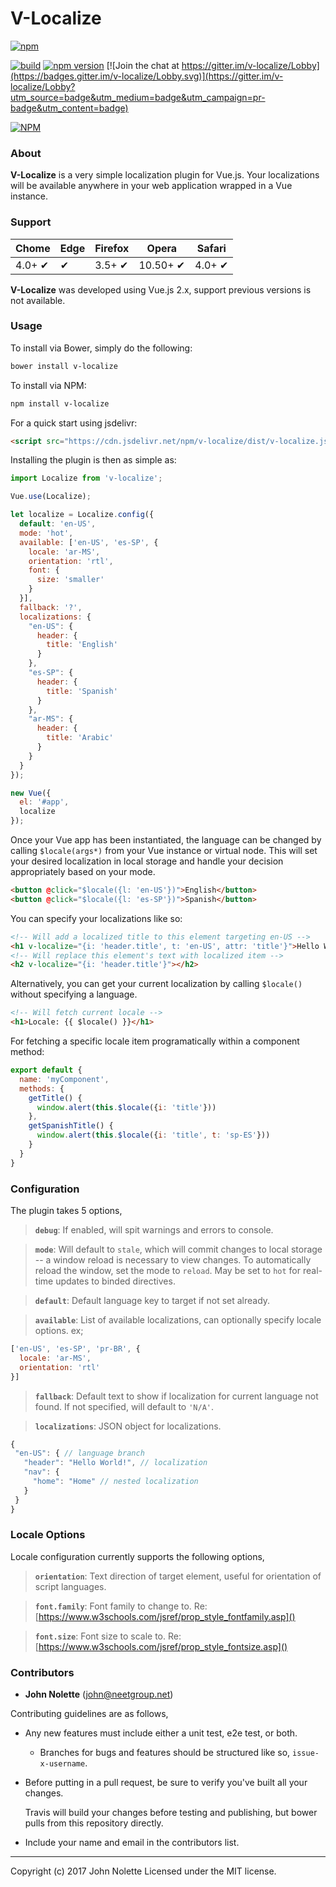 # **V-Localize**

[![npm](https://img.shields.io/npm/dm/v-localize.svg)](https://www.npmjs.com/package/v-localize)

[![build](https://travis-ci.org/neetjn/v-localize.svg?branch=master)](https://travis-ci.org/neetjn/v-localize/)
[![npm version](https://badge.fury.io/js/v-localize.svg)](https://badge.fury.io/js/v-localize)
[![Join the chat at https://gitter.im/v-localize/Lobby](https://badges.gitter.im/v-localize/Lobby.svg)](https://gitter.im/v-localize/Lobby?utm_source=badge&utm_medium=badge&utm_campaign=pr-badge&utm_content=badge)

[![NPM](https://nodei.co/npm/v-localize.png)](https://nodei.co/npm/v-localize/)

### About

**V-Localize** is a very simple localization plugin for Vue.js. Your localizations will be available anywhere in your web application wrapped in a Vue instance.

### Support

| Chome  | Edge | Firefox | Opera    | Safari |
|--------|------|---------|----------|--------|
| 4.0+ ✔ |  ✔   | 3.5+ ✔  | 10.50+ ✔ | 4.0+ ✔ |

**V-Localize** was developed using Vue.js 2.x, support previous versions is not available.

### Usage

To install via Bower, simply do the following:
```sh
bower install v-localize
```
To install via NPM:
```sh
npm install v-localize
```
For a quick start using jsdelivr:
```html
<script src="https://cdn.jsdelivr.net/npm/v-localize/dist/v-localize.js"></script>
```
Installing the plugin is then as simple as:

```js
import Localize from 'v-localize';

Vue.use(Localize);

let localize = Localize.config({
  default: 'en-US',
  mode: 'hot',
  available: ['en-US', 'es-SP', {
    locale: 'ar-MS',
    orientation: 'rtl',
    font: {
      size: 'smaller'
    }
  }],
  fallback: '?',
  localizations: {
    "en-US": {
      header: {
        title: 'English'
      }
    },
    "es-SP": {
      header: {
        title: 'Spanish'
      }
    },
    "ar-MS": {
      header: {
        title: 'Arabic'
      }
    }
  }
});

new Vue({
  el: '#app',
  localize
});
```

Once your Vue app has been instantiated, the language can be changed by calling `$locale(args*)` from your Vue instance or virtual node. This will set your desired localization in local storage and handle your decision appropriately based on your mode.

```html
<button @click="$locale({l: 'en-US'})">English</button>
<button @click="$locale({l: 'es-SP'})">Spanish</button>
```

You can specify your localizations like so:
```html
<!-- Will add a localized title to this element targeting en-US -->
<h1 v-localize="{i: 'header.title', t: 'en-US', attr: 'title'}">Hello World</h1>
<!-- Will replace this element's text with localized item -->
<h2 v-localize="{i: 'header.title'}"></h2>
```

Alternatively, you can get your current localization by calling `$locale()` without specifying a language.

```html
<!-- Will fetch current locale -->
<h1>Locale: {{ $locale() }}</h1>
```

For fetching a specific locale item programatically within a component method:

```js
export default {
  name: 'myComponent',
  methods: {
    getTitle() {
      window.alert(this.$locale({i: 'title'}))
    },
    getSpanishTitle() {
      window.alert(this.$locale({i: 'title', t: 'sp-ES'}))
    }
  }
}
```


### Configuration

The plugin takes 5 options,

> **`debug`**: If enabled, will spit warnings and errors to console.

> **`mode`**: Will default to `stale`, which will commit changes to local storage -- a window reload is necessary to view changes. To automatically reload the window, set the mode to `reload`. May be set to `hot` for real-time updates to binded directives.

> **`default`**: Default language key to target if not set already.

> **`available`**: List of available localizations, can optionally specify locale options. ex;
  ```js
  ['en-US', 'es-SP', 'pr-BR', {
    locale: 'ar-MS',
    orientation: 'rtl'
  }]
  ```

> **`fallback`**: Default text to show if localization for current language not found. If not specified, will default to `'N/A'`.

> **`localizations`**: JSON object for localizations.
   ```js
  {
    "en-US": { // language branch
      "header": "Hello World!", // localization
      "nav": {
        "home": "Home" // nested localization
      }
    }
  }
  ```

### Locale Options

Locale configuration currently supports the following options,

> **`orientation`**: Text direction of target element, useful for orientation of script languages.

> **`font.family`**: Font family to change to. Re: [https://www.w3schools.com/jsref/prop_style_fontfamily.asp]()

> **`font.size`**: Font size to scale to. Re: [https://www.w3schools.com/jsref/prop_style_fontsize.asp]()

### Contributors

* **John Nolette** (john@neetgroup.net)

Contributing guidelines are as follows,

* Any new features must include either a unit test, e2e test, or both.
  * Branches for bugs and features should be structured like so, `issue-x-username`.
* Before putting in a pull request, be sure to verify you've built all your changes.

  Travis will build your changes before testing and publishing, but bower pulls from this repository directly.

* Include your name and email in the contributors list.

---
Copyright (c) 2017 John Nolette Licensed under the MIT license.
